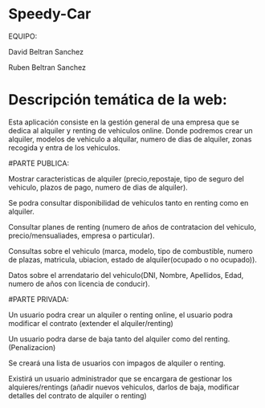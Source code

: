 # Speedy-Car
EQUIPO:

David Beltran Sanchez 

Ruben Beltran Sanchez

# Descripción temática de la web:
Esta aplicación consiste en la gestión general de una empresa que se dedica al alquiler y renting de vehiculos online. 
Donde podremos crear un alquiler, modelos de vehiculo a alquilar, numero de dias de alquiler, zonas recogida y entra de los vehiculos.

#PARTE PUBLICA:

Mostrar caracteristicas de alquiler (precio,repostaje, tipo de seguro del vehiculo, plazos de pago, numero de dias de alquiler).

Se podra consultar disponibilidad de vehiculos tanto en renting como en alquiler.

Consultar planes de renting  (numero de años de contratacion del vehiculo, precio/mensualiades, empresa o particular).

Consultas sobre el vehiculo (marca, modelo, tipo de combustible, numero de plazas, matricula, ubiacion, estado de alquiler(ocupado o no ocupado)).

Datos sobre el arrendatario del vehiculo(DNI, Nombre, Apellidos, Edad, numero de años con licencia de conducir).

#PARTE PRIVADA:

Un usuario podra crear un alquiler o renting online, el usuario podra modificar el contrato (extender el alquiler/renting)

Un usuario podra darse de baja tanto del alquiler como del renting.(Penalizacion)

Se creará una lista de usuarios con impagos de alquiler o renting.

Existirá un usuario administrador que se encargara de gestionar los alquieres/rentings (añadir nuevos vehiculos, darlos de baja, modificar detalles del contrato de alquiler o renting)
